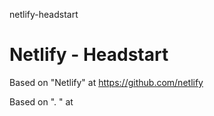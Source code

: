 netlify-headstart

# Netlify - Headstart

Based on "Netlify" at https://github.com/netlify

Based on ". " at 

